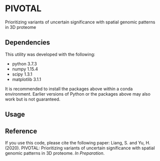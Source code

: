 # PIVOTAL
Prioritizing variants of uncertain significance with spatial genomic patterns in 3D proteome

## Dependencies
This utility was developed with the following:
* python 3.7.3
* numpy 1.15.4
* scipy 1.3.1
* matplotlib 3.1.1

It is recommended to install the packages above within a conda environment. Earlier versions of Python or the packages above may also work but is not guaranteed.

## Usage

## Reference
If you use this code, please cite the following paper:
Liang, S. and Yu, H. (2020). PIVOTAL: Prioritizing variants of uncertain significance with spatial genomic patterns in 3D proteome. *In Preparation*.

